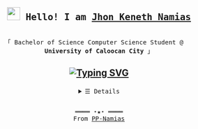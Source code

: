 <h2 align="center"><samp><img src="https://emojis.slackmojis.com/emojis/images/1531849430/4246/blob-sunglasses.gif?1531849430" width="30"/> Hello! I am <b><a rel="nofollow noopener noreferrer" target="_blank" href="https://github.com/PP-Namias">Jhon Keneth Namias</a></b></samp></h2>
<p align="center"><br>
  <samp>
    「 Bachelor of Science Computer Science Student @ <img src="https://www.ucc-caloocan.edu.ph/images/ucc_logo.png" width="15"/> <b>University of Caloocan City</b> 」
<br>
  </samp>
</p>
<h2 align="center">

[![Typing SVG](https://readme-typing-svg.herokuapp.com?color=%2349F707&lines=Jhon+Keneth+Namias%2C+19+years+old;Unity+Game+Developer;Front-end+Web+Developer)](https://git.io/typing-svg)
</h2>

<details align="center">
   <summary><samp>&#9776; Details</samp></summary>
   <p align="center"> 
     <br>
      <a href="https://github.com/PP-Namias?tab=repositories" target="_blank"><img alt="Code" src="https://img.shields.io/badge/-code-000000?style=flat-square&logo=Plex&logoColor=white"></a>
      <a href="https://github.com/PP-Namias?tab=repositories&language=vb.net" target="_blank"><img alt="VB.Net" src="https://img.shields.io/badge/-Vb.net-375eab?style=flat-square&logo=.net&logoColor=white&color=blueviolet"></a>
      <a href="https://github.com/PP-Namias?tab=repositories&language=c%2B%2B" target="_blank"><img alt="C++" src="https://img.shields.io/badge/-C%2B%2B-f34b7d?style=flat-square&logo=C%2B%2B&logoColor=white"></a>
      <a href="https://github.com/PP-Namias?tab=repositories&language=javascript" target="_blank"><img alt="Javascript" src="https://img.shields.io/badge/-Javascript-f1e05a?style=flat-square&logo=Javascript&logoColor=white"></a>
  <br>
<a href="https://www.linkedin.com/in/PP-Namias">
   <img align="center" src="https://github-readme-streak-stats.herokuapp.com/?user=PP-Namias&theme=buefy-dark&date_format=M%20j[%2C%20Y]" />
</a><br><br>
<a href="https://www.linkedin.com/in/PP-Namias">
  <img align="center" src="https://github-readme-stats.vercel.app/api/top-langs/?username=PP-Namias&langs_count=8&layout=compact&theme=material-palenight&hide=html,Tcl" />
</a>
</p>
<p align="center">
  <a href="https://github.com/PP-Namias" target="_blank"><img alt="PP-Namias" src="https://img.shields.io/badge/-Github-375eab?style=flat-square&logo=github&logoColor=white&color=black"/></a>
  <a href="https://github.com/PP-Namias/PP-Namias" target="_blank"><img alt="GitHub hits" src="https://img.shields.io/github/last-commit/PP-Namias/PP-Namias?label=profile%20updated&style=flat-square"></a>
  <img align="center" src="https://activity-graph.herokuapp.com/graph?username=PP-Namias&theme=dracula&color=B994E6&bg_color=2B2D3D"/>
<br>
  </samp>
</p>
</details>
<br>
<samp>
  <p align="center">
    ════ ⋆★⋆ ════<br>
    From <a href="https://github.com/PP-Namias/PP-Namias">PP-Namias</a>
  </p>
</samp>

